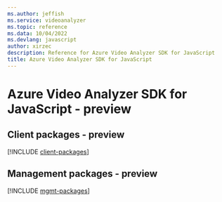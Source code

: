 ```yaml
---
ms.author: jeffish
ms.service: videoanalyzer
ms.topic: reference
ms.data: 10/04/2022
ms.devlang: javascript
author: xirzec
description: Reference for Azure Video Analyzer SDK for JavaScript
title: Azure Video Analyzer SDK for JavaScript
---
```

# Azure Video Analyzer SDK for JavaScript - preview

## Client packages - preview
[!INCLUDE [client-packages](video-analyzer-client-index.md)]
## Management packages - preview
[!INCLUDE [mgmt-packages](video-analyzer-mgmt-index.md)]